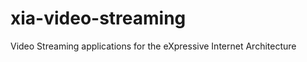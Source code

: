 xia-video-streaming
===================

Video Streaming applications for the eXpressive Internet Architecture
